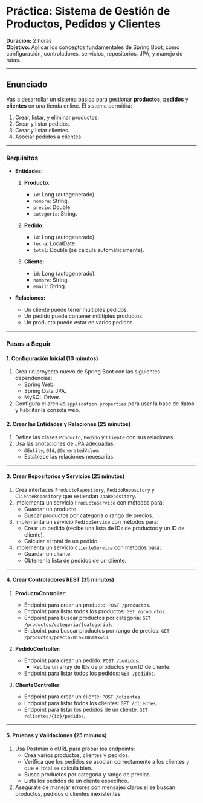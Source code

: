 
# **Práctica: Sistema de Gestión de Productos, Pedidos y Clientes**
**Duración:** 2 horas  
**Objetivo:** Aplicar los conceptos fundamentales de Spring Boot, como configuración, controladores, servicios, repositorios, JPA, y manejo de rutas.

---

## **Enunciado**

Vas a desarrollar un sistema básico para gestionar **productos**, **pedidos** y **clientes** en una tienda online. El sistema permitirá:  
1. Crear, listar, y eliminar productos.  
2. Crear y listar pedidos.  
3. Crear y listar clientes.  
4. Asociar pedidos a clientes.

---

### **Requisitos**
- **Entidades:**  
  1. **Producto**:
     - `id`: Long (autogenerado).
     - `nombre`: String.
     - `precio`: Double.
     - `categoria`: String.

  2. **Pedido**:
     - `id`: Long (autogenerado).
     - `fecha`: LocalDate.
     - `total`: Double (se calcula automáticamente).

  3. **Cliente**:
     - `id`: Long (autogenerado).
     - `nombre`: String.
     - `email`: String.

- **Relaciones:**  
  - Un cliente puede tener múltiples pedidos.
  - Un pedido puede contener múltiples productos.
  - Un producto puede estar en varios pedidos.

---

### **Pasos a Seguir**

#### **1. Configuración Inicial (10 minutos)**
1. Crea un proyecto nuevo de Spring Boot con las siguientes dependencias:
   - Spring Web.
   - Spring Data JPA.
   - MySQL Driver.
2. Configura el archivo `application.properties` para usar la base de datos y habilitar la consola web.

#### **2. Crear las Entidades y Relaciones (25 minutos)**
1. Define las clases `Producto`, `Pedido` y `Cliente` con sus relaciones.
2. Usa las anotaciones de JPA adecuadas:
   - `@Entity`, `@Id`, `@GeneratedValue`.
   - Establece las relaciones necesarias.

---

#### **3. Crear Repositorios y Servicios (25 minutos)**
1. Crea interfaces `ProductoRepository`, `PedidoRepository` y `ClienteRepository` que extiendan `JpaRepository`.
2. Implementa un servicio `ProductoService` con métodos para:
   - Guardar un producto.
   - Buscar productos por categoría o rango de precios.
3. Implementa un servicio `PedidoService` con métodos para:
   - Crear un pedido (recibe una lista de IDs de productos y un ID de cliente).
   - Calcular el total de un pedido.
4. Implementa un servicio `ClienteService` con métodos para:
   - Guardar un cliente.
   - Obtener la lista de pedidos de un cliente.

---

#### **4. Crear Controladores REST (35 minutos)**
1. **ProductoController**:
   - Endpoint para crear un producto: `POST /productos`.
   - Endpoint para listar todos los productos: `GET /productos`.
   - Endpoint para buscar productos por categoría: `GET /productos/categoria/{categoria}`.
   - Endpoint para buscar productos por rango de precios: `GET /productos/precio?min=10&max=50`.

2. **PedidoController**:
   - Endpoint para crear un pedido: `POST /pedidos`.
     - Recibe un array de IDs de productos y un ID de cliente.
   - Endpoint para listar todos los pedidos: `GET /pedidos`.

3. **ClienteController**:
   - Endpoint para crear un cliente: `POST /clientes`.
   - Endpoint para listar todos los clientes: `GET /clientes`.
   - Endpoint para listar los pedidos de un cliente: `GET /clientes/{id}/pedidos`.

---

#### **5. Pruebas y Validaciones (25 minutos)**
1. Usa Postman o cURL para probar los endpoints:
   - Crea varios productos, clientes y pedidos.
   - Verifica que los pedidos se asocian correctamente a los clientes y que el total se calcula bien.
   - Busca productos por categoría y rango de precios.
   - Lista los pedidos de un cliente específico.
2. Asegúrate de manejar errores con mensajes claros si se buscan productos, pedidos o clientes inexistentes.

